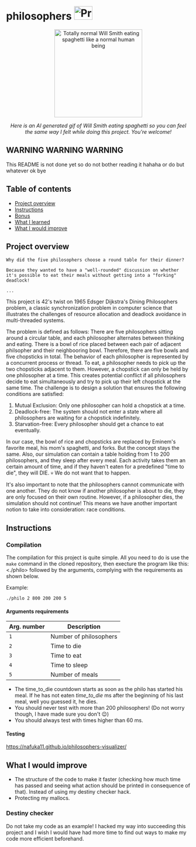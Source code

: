 # philosophers <img src="https://user-images.githubusercontent.com/45235527/96753610-698e7080-13d0-11eb-9461-d3351c9208d7.png" alt="Project note" width="50" height="37">

<div align="center">
<img src="https://i.kym-cdn.com/photos/images/original/002/559/624/c87.gif" alt="Totally normal Will Smith eating spaghetti like a normal human being" width="240" height="240">
<p><em>Here is an AI generated gif of Will Smith eating spaghetti so you can feel the same way I felt while doing this project. You're welcome!</em></p>
</div>

## WARNING WARNING WARNING
This README is not done yet so do not bother reading it hahaha or do but whatever ok bye

## Table of contents
* [Project overview](#project-overview)
* [Instructions](#instructions)
* [Bonus](#bonus)
* [What I learned](#what-i-learned)
* [What I would improve](#what-i-would-improve)

## Project overview
`Why did the five philosophers choose a round table for their dinner?`
 
`Because they wanted to have a "well-rounded" discussion on whether it's possible to eat their meals without getting into a "forking" deadlock! `

`...`

This project is 42's twist on 1965 Edsger Dijkstra's Dining Philosophers problem, a classic synchronization problem in computer science that illustrates the challenges of resource allocation and deadlock avoidance in multi-threaded systems.

The problem is defined as follows: There are five philosophers sitting around a circular table, and each philosopher alternates between thinking and eating. There is a bowl of rice placed between each pair of adjacent philsopher and their neighbooring bowl. Therefore, there are five bowls and five chopsticks in total. The behavior of each philosopher is represented by a concurrent process or thread. To eat, a philosopher needs to pick up the two chopsticks adjacent to them. However, a chopstick can only be held by one philosopher at a time. This creates potential conflict if all philosophers decide to eat simultaneously and try to pick up their left chopstick at the same time. The challenge is to design a solution that ensures the following conditions are satisfied:

1. Mutual Exclusion: Only one philosopher can hold a chopstick at a time.
2. Deadlock-free: The system should not enter a state where all philosophers are waiting for a chopstick indefinitely.
3. Starvation-free: Every philosopher should get a chance to eat eventually.

In our case, the bowl of rice and chopsticks are replaced by Eminem's favorite meal, his mom's spaghetti, and forks. But the concept stays the same. Also, our simulation can contain a table holding from 1 to 200 philosophers, and they sleep after every meal. Each activity takes them an certain amount of time, and if they haven't eaten for a predefined "time to die", they will DIE. 💀 We do not want that to happen. 

It's also important to note that the philosophers cannot communicate with one another. They do not know if another philosopher is about to die, they are only focused on their own routine. However, if a philosopher dies, the simulation should not continue! This means we have another important notion to take into consideration: race conditions.

## Instructions
### Compilation
The compilation for this project is quite simple. All you need to do is use the <code>make</code> command in the cloned repository, then execture the program like this: <./philo> followed by the arguments, complying with the requirements as shown below.

Example:
```
./philo 2 800 200 200 5
```
#### Arguments requirements
| Arg. number | Description|
|--|--|
| `1` | Number of philosophers |
| `2` | Time to die |
| `3` | Time to eat |
| `4` | Time to sleep |
| `5` | Number of meals |
* The time_to_die countdown starts as soon as the philo has started his meal. If he has not eaten *time_to_die* ms after the beginning of his last meal, well you guessed it, he dies.
* You should never test with more than 200 philosophers! (Do not worry though, I have made sure you don't 😉)
* You should always test with times higher than 60 ms. 

#### Testing
https://nafuka11.github.io/philosophers-visualizer/

## What I would improve
* The structure of the code to make it faster (checking how much time has passed and seeing what action should be printed in consequence of that). Instead of using my destiny checker hack.
* Protecting my mallocs.

### Destiny checker
Do not take my code as an example! I hacked my way into succeeding this project and I wish I would have had more time to find out ways to make my code more efficient beforehand.
